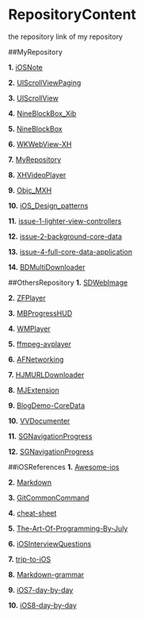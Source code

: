 # RepositoryContent

the repository link of my repository

##MyRepository

**1.** [iOSNote][1]

**2.** [UIScrollViewPaging][2]

**3.** [UIScrollView][3]

**4.** [NineBlockBox_Xib][3]

**5.** [NineBlockBox][3]

**6.** [WKWebView-XH][3]

**7.** [MyRepository][10]

**8.** [XHVideoPlayer][11]

**9.** [Objc_MXH][16]

**10.** [iOS_Design_patterns][18]

**11.** [issue-1-lighter-view-controllers][32]

**12.** [issue-2-background-core-data][33]

**13.** [issue-4-full-core-data-application][34]

**14.** [BDMultiDownloader][35]








































































































































































##OthersRepository
**1.** [SDWebImage][6]

**2.** [ZFPlayer][8]

**3.** [MBProgressHUD][12]

**4.** [WMPlayer][13]

**5.** [ffmpeg-avplayer][13]

**6.** [AFNetworking][19]

**7.** [HJMURLDownloader][21]

**8.** [MJExtension][24]

**9.** [BlogDemo-CoreData][25]

**10.** [VVDocumenter][27]

**11.** [SGNavigationProgress][31]

**12.** [SGNavigationProgress][31]















































##iOSReferences
**1.** [Awesome-ios][9]

**2.** [Markdown][15]

**3.** [GitCommonCommand][17]

**4.** [cheat-sheet][20]

**5.** [The-Art-Of-Programming-By-July][22]

**6.** [iOSInterviewQuestions][23]

**7.** [trip-to-iOS][26]

**8.** [Markdown-grammar][28]

**9.** [iOS7-day-by-day][29]

**10.** [iOS8-day-by-day][30]































































[1]:https://github.com/fengyueran/iOSNote/blob/master/SUMMARY.md
[2]:https://github.com/fengyueran/UIScrollViewPaging
[3]:https://github.com/fengyueran/UIScrollView
[4]:https://github.com/fengyueran/NineBlockBox_Xib
[5]:https://github.com/fengyueran/NineBlockBox
[6]:https://github.com/fengyueran/SDWebImage
[7]:https://github.com/fengyueran/WKWebView-XH
[8]:https://github.com/fengyueran/ZFPlayer
[9]:https://github.com/fengyueran/awesome-ios
[10]:https://github.com/fengyueran/MyRepository
[11]:https://github.com/fengyueran/XHVideoPlayer
[12]:https://github.com/fengyueran/MBProgressHUD
[13]:https://github.com/fengyueran/WMPlayer
[14]:https://github.com/fengyueran/ffmpeg-avplayer-for-ios-tvos
[15]:https://github.com/fengyueran/Markdown
[16]:https://github.com/fengyueran/Objc_MXH
[17]:https://github.com/fengyueran/GitCommonCommand
[18]:https://github.com/fengyueran/Ios_Design_patterns
[19]:https://github.com/fengyueran/AFNetworking
[20]:https://github.com/fengyueran/cheat-sheet
[21]:https://github.com/fengyueran/HJMURLDownloader
[22]:https://github.com/fengyueran/The-Art-Of-Programming-By-July
[23]:https://github.com/fengyueran/iOSInterviewQuestions
[24]:https://github.com/fengyueran/MJExtension
[25]:https://github.com/fengyueran/BlogDemo-CoreData
[26]:https://github.com/fengyueran/trip-to-iOS
[27]:https://github.com/fengyueran/VVDocumenter-Xcode
[28]:https://github.com/fengyueran/README
[29]:https://github.com/fengyueran/iOS7-day-by-day
[30]:https://github.com/fengyueran/iOS8-day-by-day
[31]:https://github.com/fengyueran/SGNavigationProgress
[32]:https://github.com/fengyueran/issue-1-lighter-view-controllers
[33]:https://github.com/fengyueran/issue-2-background-core-data
[34]:https://github.com/fengyueran/issue-4-full-core-data-application
[35]:https://github.com/fengyueran/BDMultiDownloader